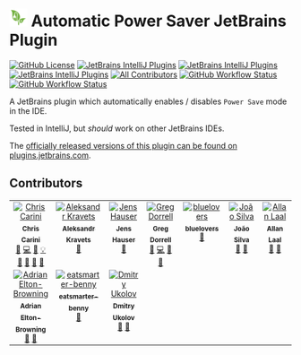 # <img src="./src/main/resources/META-INF/pluginIcon.svg" width="32" /> Automatic Power Saver JetBrains Plugin

[![GitHub License](https://img.shields.io/github/license/ChrisCarini/jetbrains-auto-power-saver?style=flat-square)](https://github.com/ChrisCarini/jetbrains-auto-power-saver/blob/main/LICENSE)
[![JetBrains IntelliJ Plugins](https://img.shields.io/jetbrains/plugin/v/11941-automatic-power-saver?label=Latest%20Plugin%20Release&style=flat-square)](https://plugins.jetbrains.com/plugin/11941-automatic-power-saver)
[![JetBrains IntelliJ Plugins](https://img.shields.io/jetbrains/plugin/r/rating/11941-automatic-power-saver?style=flat-square)](https://plugins.jetbrains.com/plugin/11941-automatic-power-saver)
[![JetBrains IntelliJ Plugins](https://img.shields.io/jetbrains/plugin/d/11941-automatic-power-saver?style=flat-square)](https://plugins.jetbrains.com/plugin/11941-automatic-power-saver)
[![All Contributors](https://img.shields.io/github/all-contributors/ChrisCarini/jetbrains-auto-power-saver?color=ee8449&style=flat-square)](#contributors)
[![GitHub Workflow Status](https://img.shields.io/github/actions/workflow/status/ChrisCarini/jetbrains-auto-power-saver/build.yml?branch=main&logo=GitHub&style=flat-square)](https://github.com/ChrisCarini/jetbrains-auto-power-saver/actions/workflows/build.yml)
[![GitHub Workflow Status](https://img.shields.io/github/actions/workflow/status/ChrisCarini/jetbrains-auto-power-saver/compatibility.yml?branch=main&label=IntelliJ%20Plugin%20Compatibility&logo=GitHub&style=flat-square)](https://github.com/ChrisCarini/jetbrains-auto-power-saver/actions/workflows/compatibility.yml)

<!-- Plugin description -->
A JetBrains plugin which automatically enables / disables `Power Save` mode in the IDE.
<!-- Plugin description end -->

Tested in IntelliJ, but _should_ work on other JetBrains IDEs.

The [officially released versions of this plugin can be found on plugins.jetbrains.com](https://plugins.jetbrains.com/plugin/11941-automatic-power-saver/).

## Contributors

<!-- ALL-CONTRIBUTORS-LIST:START - Do not remove or modify this section -->
<!-- prettier-ignore-start -->
<!-- markdownlint-disable -->
<table>
  <tbody>
    <tr>
      <td align="center" valign="top" width="14.28%"><a href="https://github.com/ChrisCarini"><img src="https://avatars.githubusercontent.com/u/6374067?v=4?s=100" width="100px;" alt="Chris Carini"/><br /><sub><b>Chris Carini</b></sub></a><br /><a href="#bug-ChrisCarini" title="Bug reports">🐛</a> <a href="#code-ChrisCarini" title="Code">💻</a> <a href="#doc-ChrisCarini" title="Documentation">📖</a> <a href="#example-ChrisCarini" title="Examples">💡</a> <a href="#ideas-ChrisCarini" title="Ideas, Planning, & Feedback">🤔</a> <a href="#maintenance-ChrisCarini" title="Maintenance">🚧</a> <a href="#question-ChrisCarini" title="Answering Questions">💬</a> <a href="#review-ChrisCarini" title="Reviewed Pull Requests">👀</a></td>
      <td align="center" valign="top" width="14.28%"><a href="https://github.com/alexcom"><img src="https://avatars.githubusercontent.com/u/1003570?v=4?s=100" width="100px;" alt="Aleksandr Kravets"/><br /><sub><b>Aleksandr Kravets</b></sub></a><br /><a href="#ideas-alexcom" title="Ideas, Planning, & Feedback">🤔</a></td>
      <td align="center" valign="top" width="14.28%"><a href="https://github.com/keiki85"><img src="https://avatars.githubusercontent.com/u/39191724?v=4?s=100" width="100px;" alt="Jens Hauser"/><br /><sub><b>Jens Hauser</b></sub></a><br /><a href="#question-keiki85" title="Answering Questions">💬</a></td>
      <td align="center" valign="top" width="14.28%"><a href="http://gregd.me"><img src="https://avatars.githubusercontent.com/u/1212907?v=4?s=100" width="100px;" alt="Greg Dorrell"/><br /><sub><b>Greg Dorrell</b></sub></a><br /><a href="#bug-Grogs" title="Bug reports">🐛</a> <a href="#code-Grogs" title="Code">💻</a> <a href="#maintenance-Grogs" title="Maintenance">🚧</a> <a href="#review-Grogs" title="Reviewed Pull Requests">👀</a></td>
      <td align="center" valign="top" width="14.28%"><a href="http://bluelovers.net"><img src="https://avatars.githubusercontent.com/u/167966?v=4?s=100" width="100px;" alt="bluelovers"/><br /><sub><b>bluelovers</b></sub></a><br /><a href="#bug-bluelovers" title="Bug reports">🐛</a></td>
      <td align="center" valign="top" width="14.28%"><a href="https://github.com/Xplouder"><img src="https://avatars.githubusercontent.com/u/2997254?v=4?s=100" width="100px;" alt="João Silva"/><br /><sub><b>João Silva</b></sub></a><br /><a href="#bug-Xplouder" title="Bug reports">🐛</a> <a href="#ideas-Xplouder" title="Ideas, Planning, & Feedback">🤔</a></td>
      <td align="center" valign="top" width="14.28%"><a href="https://linkedin.com/in/allanlaal"><img src="https://avatars.githubusercontent.com/u/740826?v=4?s=100" width="100px;" alt="Allan Laal"/><br /><sub><b>Allan Laal</b></sub></a><br /><a href="#bug-allanlaal" title="Bug reports">🐛</a> <a href="#ideas-allanlaal" title="Ideas, Planning, & Feedback">🤔</a></td>
    </tr>
    <tr>
      <td align="center" valign="top" width="14.28%"><a href="https://github.com/adrianbrowning"><img src="https://avatars.githubusercontent.com/u/2430052?v=4?s=100" width="100px;" alt="Adrian Elton-Browning"/><br /><sub><b>Adrian Elton-Browning</b></sub></a><br /><a href="#bug-adrianbrowning" title="Bug reports">🐛</a> <a href="#userTesting-adrianbrowning" title="User Testing">📓</a></td>
      <td align="center" valign="top" width="14.28%"><a href="https://github.com/eatsmarter-benny"><img src="https://avatars.githubusercontent.com/u/78405000?v=4?s=100" width="100px;" alt="eatsmarter-benny"/><br /><sub><b>eatsmarter-benny</b></sub></a><br /><a href="#bug-eatsmarter-benny" title="Bug reports">🐛</a></td>
      <td align="center" valign="top" width="14.28%"><a href="https://github.com/ukolovda"><img src="https://avatars.githubusercontent.com/u/1921594?v=4?s=100" width="100px;" alt="Dmitry Ukolov"/><br /><sub><b>Dmitry Ukolov</b></sub></a><br /><a href="#bug-ukolovda" title="Bug reports">🐛</a> <a href="#maintenance-ukolovda" title="Maintenance">🚧</a></td>
    </tr>
  </tbody>
</table>

<!-- markdownlint-restore -->
<!-- prettier-ignore-end -->

<!-- ALL-CONTRIBUTORS-LIST:END -->